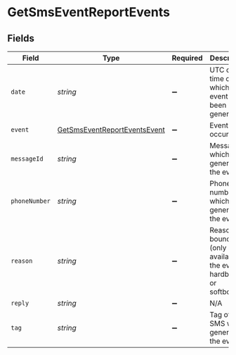 # GetSmsEventReportEvents


## Fields

| Field                                                                                                              | Type                                                                                                               | Required                                                                                                           | Description                                                                                                        | Example                                                                                                            |
| ------------------------------------------------------------------------------------------------------------------ | ------------------------------------------------------------------------------------------------------------------ | ------------------------------------------------------------------------------------------------------------------ | ------------------------------------------------------------------------------------------------------------------ | ------------------------------------------------------------------------------------------------------------------ |
| `date`                                                                                                             | *string*                                                                                                           | :heavy_minus_sign:                                                                                                 | UTC date-time on which the event has been generated                                                                | 2017-03-12T12:30:00Z                                                                                               |
| `event`                                                                                                            | [GetSmsEventReportEventsEvent](../../models/shared/getsmseventreporteventsevent.md)                                | :heavy_minus_sign:                                                                                                 | Event which occurred                                                                                               | accepted                                                                                                           |
| `messageId`                                                                                                        | *string*                                                                                                           | :heavy_minus_sign:                                                                                                 | Message ID which generated the event                                                                               | 1472640582425378                                                                                                   |
| `phoneNumber`                                                                                                      | *string*                                                                                                           | :heavy_minus_sign:                                                                                                 | Phone number which has generated the event                                                                         | 00189001094                                                                                                        |
| `reason`                                                                                                           | *string*                                                                                                           | :heavy_minus_sign:                                                                                                 | Reason of bounce (only available if the event is hardbounce or softbounce)                                         | Message is undeliverable due to an incorrect / invalid / blacklisted / permanently barred MSISDN for this operator |
| `reply`                                                                                                            | *string*                                                                                                           | :heavy_minus_sign:                                                                                                 | N/A                                                                                                                |                                                                                                                    |
| `tag`                                                                                                              | *string*                                                                                                           | :heavy_minus_sign:                                                                                                 | Tag of the SMS which generated the event                                                                           | CabWaiting                                                                                                         |